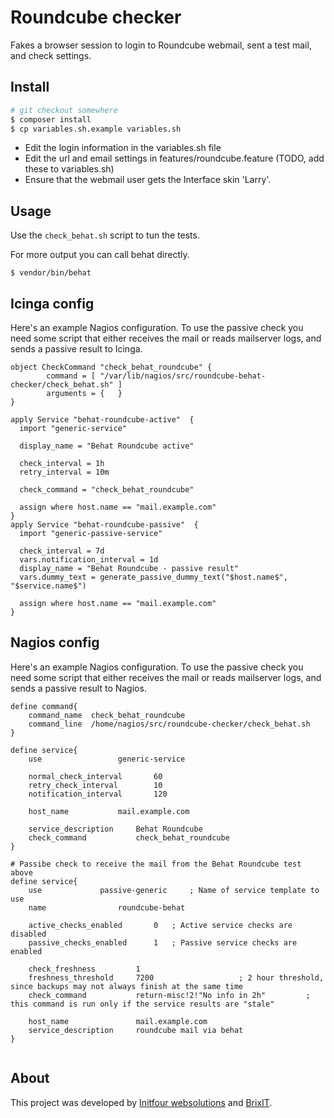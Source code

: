 # Roundcube checker

Fakes a browser session to login to Roundcube webmail, sent a test mail, and check settings.

## Install

```bash
# git checkout somewhere
$ composer install
$ cp variables.sh.example variables.sh
```

* Edit the login information in the variables.sh file
* Edit the url and email settings in features/roundcube.feature (TODO, add these to variables.sh)
* Ensure that the webmail user gets the Interface skin 'Larry'.

## Usage

Use the `check_behat.sh` script to tun the tests.

For more output you can call behat directly.

```
$ vendor/bin/behat
```


## Icinga config

Here's an example Nagios configuration.
To use the passive check you need some script that either receives the mail or reads mailserver logs, and sends a passive result to Icinga.

```
object CheckCommand "check_behat_roundcube" {
        command = [ "/var/lib/nagios/src/roundcube-behat-checker/check_behat.sh" ]
        arguments = {   }
}
```

```
apply Service "behat-roundcube-active"  {
  import "generic-service"

  display_name = "Behat Roundcube active"

  check_interval = 1h
  retry_interval = 10m

  check_command = "check_behat_roundcube"

  assign where host.name == "mail.example.com"
}
apply Service "behat-roundcube-passive"  {
  import "generic-passive-service"

  check_interval = 7d
  vars.notification_interval = 1d
  display_name = "Behat Roundcube - passive result"
  vars.dummy_text = generate_passive_dummy_text("$host.name$", "$service.name$")

  assign where host.name == "mail.example.com"
}

```

## Nagios config

Here's an example Nagios configuration.
To use the passive check you need some script that either receives the mail or reads mailserver logs, and sends a passive result to Nagios.

```
define command{
    command_name  check_behat_roundcube
    command_line  /home/nagios/src/roundcube-checker/check_behat.sh
}

define service{
    use                 generic-service

    normal_check_interval       60
    retry_check_interval        10
    notification_interval       120

    host_name           mail.example.com

    service_description     Behat Roundcube
    check_command           check_behat_roundcube
}

# Passibe check to receive the mail from the Behat Roundcube test above
define service{
    use             passive-generic     ; Name of service template to use
    name                roundcube-behat

    active_checks_enabled       0   ; Active service checks are disabled
    passive_checks_enabled      1   ; Passive service checks are enabled

    check_freshness         1
    freshness_threshold     7200                   ; 2 hour threshold, since backups may not always finish at the same time
    check_command           return-misc!2!"No info in 2h"         ; this command is run only if the service results are "stale"

    host_name               mail.example.com
    service_description     roundcube mail via behat
}


```

## About

This project was developed by [Initfour websolutions](https://www.initfour.nl/) and [BrixIT](https://brixit.nl/).
